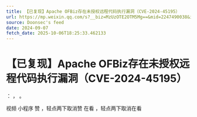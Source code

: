 ```yaml
---
title: 【已复现】Apache OFBiz存在未授权远程代码执行漏洞（CVE-2024-45195）
url: https://mp.weixin.qq.com/s?__biz=MzUzOTE2OTM5Mg==&mid=2247490038&idx=1&sn=3235605275d5b7bdf36280124086c7b8
source: Doonsec's feed
date: 2024-09-07
fetch_date: 2025-10-06T18:25:33.462133
---
```


# 【已复现】Apache OFBiz存在未授权远程代码执行漏洞（CVE-2024-45195）

：
，
。

视频
小程序
赞
，轻点两下取消赞
在看
，轻点两下取消在看